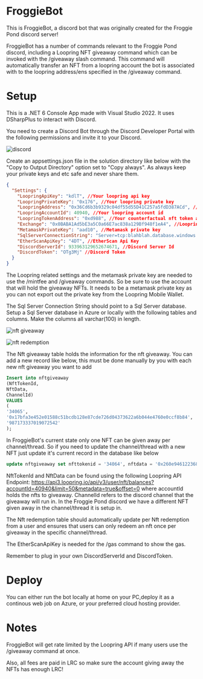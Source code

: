 # FroggieBot
This is FroggieBot, a discord bot that was originally created for the Froggie Pond discord server! 

FroggieBot has a number of commands relevant to the Froggie Pond discord, including a Loopring NFT giveaway command which can be invoked with the /giveaway slash command. This command will automatically transfer an NFT from a loopring account the bot is associated with to the loopring address/ens specified in the /giveaway command.

# Setup
This is a .NET 6 Console App made with Visual Studio 2022. It uses DSharpPlus to interact with Discord.

You need to create a Discord Bot through the Discord Developer Portal with the following permissions and invite it to your Discord.

![discord](https://user-images.githubusercontent.com/5258063/174226244-5e9b4298-e569-4b6f-be02-e9fb07b961a6.png)

Create an appsettings.json file in the solution directory like below with the "Copy to Output Directory" option set to "Copy always". As always keep your private keys and etc safe and never share them.

```json
{
  "Settings": {
    "LoopringApiKey": "kdlT", //Your loopring api key
    "LoopringPrivateKey": "0x176", //Your loopring private key
    "LoopringAddress": "0x36Cd6b3b9329c04df55d55D41C257a5fdD387ACd", //Your loopring address
    "LoopringAccountId": 40940, //Your loopring account id
    "LoopringTokenAddress": "0xd988", //Your counterfactual nft token address
    "Exchange": "0x0BABA1Ad5bE3a5C0a66E7ac838a129Bf948f1eA4", //Loopring Exchange address
    "MetamaskPrivateKey": "aad10", //Metamask private key
    "SqlServerConnectionString": "Server=tcp:blahblah.database.windows.net,1433;Initial Catalog=looprare;Persist Security Info=False;User ID=blah;Password=blah;MultipleActiveResultSets=False;Encrypt=True;TrustServerCertificate=False;Connection Timeout=30;", //SqlServer Connection String
    "EtherScanApiKey": "4DT", //EtherScan Api Key
    "DiscordServerId": 933963129652674671, //Discord Server Id
    "DiscordToken": "OTg3Mj" //Discord Token
  }
}
```
The Loopring related settings and the metamask private key are needed to use the /mintfee and /giveaway commands. So be sure to use the account that will hold the giveaway NFTs. It needs to be a metamask private key as you can not export out the private key from the Loopring Mobile Wallet.

The Sql Server Connection String should point to a Sql Server database. Setup a Sql Server database in Azure or locally with the following tables and columns. Make the columns all varchar(100) in length.

![nft giveaway](https://user-images.githubusercontent.com/5258063/174227346-8a06117c-49e4-41c1-9e86-bffc62b7bdb1.png)

![nft redemption](https://user-images.githubusercontent.com/5258063/174227363-da05986a-6514-4950-b9d6-8f8b232c4ad4.png)

The Nft giveaway table holds the information for the nft giveaway. You can add a new record like below, this must be done manually by you with each new nft giveaway you want to add

```sql
Insert into nftgiveaway
(NftTokenId,
NftData,
ChannelId)
VALUES
(
'34065',
'0x17bfa3e452e01588c51bcdb128e87cde726d04373622a6b044e4760e0ccf8b84',
'987173337019072542'
);
```

In FroggieBot's current state only one NFT can be given away per channel/thread. So if you need to update the channel/thread with a new NFT just update it's current record in the database like below

```sql
update nftgiveaway set nfttokenid = '34064', nftdata = '0x260e9461223687755f583ddec5d69be3d9f2de07ba8ef71dd642ee5808b8e4c0' where channelid = '987173337019072542';
```

NftTokenId and NftData can be found using the following Loopring API Endpoint: https://api3.loopring.io/api/v3/user/nft/balances?accountId=40940&limit=50&metadata=true&offset=0 where accountId holds the nfts to giveaway. ChannelId refers to the discord channel that the giveaway will run in. In the Froggie Pond discord we have a different NFT given away in the channel/thread it is setup in.

The Nft redemption table should automatically update per Nft redemption from a user and ensures that users can only redeem an nft once per giveaway in the specific channel/thread.

The EtherScanApiKey is needed for the /gas command to show the gas.

Remember to plug in your own DiscordServerId and DiscordToken.

# Deploy 
You can either run the bot locally at home on your PC,deploy it as a continous web job on Azure, or your preferred cloud hosting provider.

# Notes
FroggieBot will get rate limited by the Loopring API if many users use the /giveaway command at once.

Also, all fees are paid in LRC so make sure the account giving away the NFTs has enough LRC!

